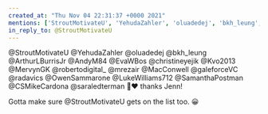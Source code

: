 ```yaml
---
created_at: "Thu Nov 04 22:31:37 +0000 2021"
mentions: ['StroutMotivateU', 'YehudaZahler', 'oluadedej', 'bkh_leung', 'ArthurLBurrisJr', 'AndyM84', 'EvaWBos', 'christineyejik', 'Kvo2013', 'robertodigital_', 'mrezair', 'MacConwell', 'galeforceVC', 'radavics', 'OwenSammarone', 'LukeWilliams712', 'SamanthaPostman', 'CSMikeCardona', 'saraledterman', 'StroutMotivateU']
in_reply_to: @StroutMotivateU
---
```


@StroutMotivateU @YehudaZahler @oluadedej @bkh_leung @ArthurLBurrisJr @AndyM84 @EvaWBos @christineyejik @Kvo2013 @MervynGK @robertodigital_ @mrezair @MacConwell @galeforceVC @radavics @OwenSammarone @LukeWilliams712 @SamanthaPostman @CSMikeCardona @saraledterman 🙏❤ thanks Jenn!

Gotta make sure @StroutMotivateU gets on the list too. 😀